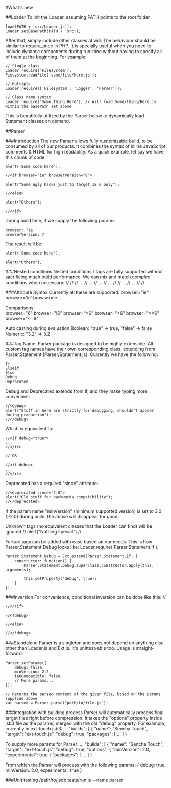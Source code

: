 #What's new

##Loader
To init the Loader, assuming PATH points to the root folder

	load(PATH + 'src/Loader.js');
	Loader.setBasePath(PATH + 'src');
	
After that, simply include other classes at will. The behaviour should be similar to require_once in PHP. It is specially useful when you need to include dynamic components during run-time without having to specify all of them at the beginning. For example:

	// Single class
	Loader.require('Filesystem');
	Fiesystem.readFile('some/file/here.js');
	
	// Multiple
	Loader.require(['Filesystem', 'Logger', 'Parser']);
	
	// Class name syntax
	Loader.require('Some.Thing.Here'); // Will load Some/Thing/Here.js within the basePath set above

This is beautifully utilized by the Parser below to dynamically load Statement classes on demand.

##Parser

###Introduction
The new Parser allows fully customizable build, to be consumed by all of our products. It combines the syntax of inline JavaScript comments & HTML for high readablity. As a quick example, let say we have this chunk of code:

	alert('Some code here');
	
	//<if browser="ie" browserVersion="6">
	
	alert("Some ugly hacks just to target IE 6 only");
	
	//<else>
	
	alert("Others");
	
	//</if>
	
During build time, if we supply the following params:

	browser: 'ie'
	browserVersion: 7
	
The result will be:

	alert('Some code here');
	
	alert("Others");
	
###Nested conditions
Nested conditions / tags are fully supported without sacrificing much build performance. We can mix and match complex conditions when necessary:
	//<if condition="here">
		//<debug>
			//<if blah>
				...
			//</if>
			...
		//</debug>
		...
		//<if other="cond">
			...
		//<else>
			//<deprecated since="1.0">
				...
			//</deprecated>
			...
		//</if>
	//</if>
		
	
###Attribute Syntax
Currently all these are supported:
	browser="ie"
	browser='ie'
	browser=ie

Comparisons:	
	browser="6"
	browser="!6"
	browser=">6"
	browser="<6"
	browser=">=6"
	browser="<=6"
	
Auto casting during evaluation
	Boolean: "true" => true, "false" => false
	Numeric: "3.2" => 3.2
	
###Tag Name:
Parser package is designed to be highly extensible. All custom tag names have their own corresponding class, extending from Parser.Statement (Parser/Statement.js). Currently we have the following:

	If
	Elseif
	Else
	Debug
	Deprecated
	
Debug and Deprecated extends from If, and they make typing more convenient:
	
	//<debug>
	alert("Stuff in here are strictly for debugging, shouldn't appear during production");
	//</debug>
	
Which is equivalent to:

	//<if debug="true">
	...
	//</if>
	
	// OR
	
	//<if debug>
	...
	//</if>
	
Deprecated has a required "since" attribute:

	//<deprecated since="2.0">
	alert("Old stuff for backwards compatibility");
	//</deprecated>
	
If the param name "minVersion" (minimum supported version) is set to 3.0 (>2.0) during build, the above will disappear for good.

Unknown tags (no equivalent classes that the Loader can find) will be ignored
	//<notSupportedYet>
	alert("Nothing special")
	//</notSupportedYet>

Furture tags can be added with ease based on our needs. This is how Parser.Statement.Debug looks like:
	Loader.require('Parser.Statement.If');

	Parser.Statement.Debug = Ext.extend(Parser.Statement.If, {
	    constructor: function() {
	        Parser.Statement.Debug.superclass.constructor.apply(this, arguments);

	        this.setProperty('debug', true);
	    }
	});

###Inversion
For convenience, conditional inversion can be done like this:
	//<!if browser="ie">
	
	//</!if>
	
	//<!debug>
	
	//<else>
	
	//</!debug>

###Standalone
Parser is a singleton and does not depend on anything else other than Loader.js and Ext.js. It's unittest-able too. Usage is straight-forward:

	Parser.setParams({
		debug: false,
		minVersion: 2.2,
		ie6Compatible: false
		// More params...
	});
	
	// Returns the parsed content of the given file, based on the params supplied above
	var parsed = Parser.parse("path/to/file.js");
	
###Integration with building process
Parser will automatically process final target files right before compression. It takes the "options" property inside jsb3 file as the params, merged with the old "debug" property. For example, currently in ext-touch.jsb3:
	...
	"builds": [
    {
        "name": "Sencha Touch",
        "target": "ext-touch.js",
        "debug": true,
        "packages": [
        	...
        ]
    }

To supply more params for Parser:
	...
	"builds": [
    {
        "name": "Sencha Touch",
        "target": "ext-touch.js",
        "debug": true,
		"options": {
			"minVersion": 2.0,
			"experimental": true
		}
        "packages": [
        	...
        ]
    }

From which the Parser will process with the following params:
	{
		debug: true,
		minVersion: 2.0,
		experimental: true
	}
	
###Unit testing
	/path/to/jsdb tests/run.js --name parser